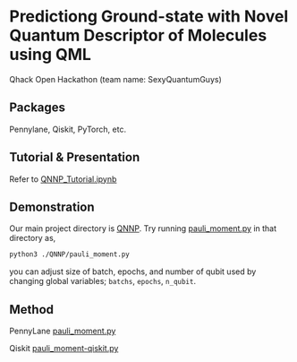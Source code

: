 # Predictiong Ground-state with Novel Quantum Descriptor of Molecules using QML
Qhack Open Hackathon (team name: SexyQuantumGuys)

## Packages
Pennylane, Qiskit, PyTorch, etc.

## Tutorial & Presentation
Refer to [QNNP_Tutorial.ipynb](QNNP/QNNP_Tutorial.ipynb)

## Demonstration
Our main project directory is [QNNP](QNNP).
Try running [pauli_moment.py](QNNP/pauli_moment.py) in that directory as,
```bash
python3 ./QNNP/pauli_moment.py
```
you can adjust size of batch, epochs, and number of qubit used by changing global variables;
`batchs`, `epochs`, `n_qubit`.


## Method
PennyLane [pauli_moment.py](QNNP/pauli_moment.py)

Qiskit    [pauli_moment-qiskit.py](QNNP/pauli_moment-qiskit.py)
